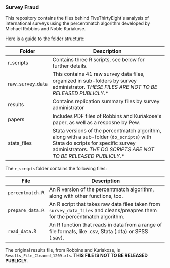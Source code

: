 ### Survey Fraud

This repository contains the files behind FiveThirtyEight's analysis of international surveys using the percentmatch algorithm developed by Michael Robbins and Noble Kuriakose.

Here is a guide to the folder structure:

Folder | Description
---- | --------------
r_scripts | Contains three R scripts, see below for further details.
raw_survey_data | This contains 41 raw survey data files, organized in sub-folders by survey administrator. *THESE FILES ARE NOT TO BE RELEASED PUBLICLY.**
results | Contains replication summary files by survey administrator
papers | Includes PDF files of Robbins and Kuriakose's paper, as well as a resposne by Pew.
stata_files | Stata versions of the percentmatch algorithm, along with a sub-folder (`do_scripts`) with Stata do scripts for specific survey administrators. *THE DO SCRIPTS ARE NOT TO BE RELEASED PUBLICLY.**

The `r_scripts` folder contains the following files:

File | Description
---- | --------------
`percentmatch.R` | An R version of the percentmatch algorithm, along with other functions, too.
`prepare_data.R` | An R script that takes raw data files taken from `survey_data_files` and cleans/preapres them for the percentmatch algorithm.
`read_data.R` | An R function that reads in data from a range of file formats, like .csv, Stata (.dta) or SPSS (.sav).

The original results file, from Robbins and Kuriakose, is `Results_File_Cleaned_1209.xls`. **THIS FILE IS NOT TO BE RELEASED PUBLICLY.**